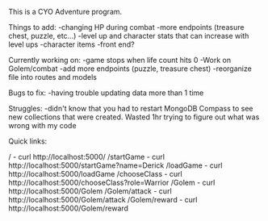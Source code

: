 This is a CYO Adventure program.

Things to add:
-changing HP during combat
-more endpoints (treasure chest, puzzle, etc...)
-level up and character stats that can increase with level ups
-character items 
-front end?

Currently working on:
-game stops when life count hits 0
-Work on Golem/combat
-add more endpoints (puzzle, treasure chest)
-reorganize file into routes and models

Bugs to fix:
-having trouble updating data more than 1 time

Struggles:
-didn't know that you had to restart MongoDB Compass to see new collections that were created. Wasted 1hr trying to figure out what was wrong with my code

Quick links:

/ - curl http://localhost:5000/
/startGame - curl http://localhost:5000/startGame?name=Derick
/loadGame - curl http://localhost:5000/loadGame
/chooseClass - curl http://localhost:5000/chooseClass?role=Warrior
/Golem - curl http://localhost:5000/Golem
/Golem/attack - curl http://localhost:5000/Golem/attack
/Golem/reward - curl http://localhost:5000/Golem/reward